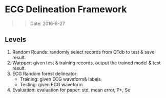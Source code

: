 # ECG Delineation Framework
>> Date: 2016-8-27
## Levels
1. Random Rounds: randomly select records from QTdb to test & save result.
2. Warpper: given test & training records, output the trained model & test result.
3. ECG Random forest delineator: 
    * Training: given ECG waveform& labels
    * Testing: given ECG waveform
4. Evaluation: evaluation for paper: std, mean error, P+, Se
